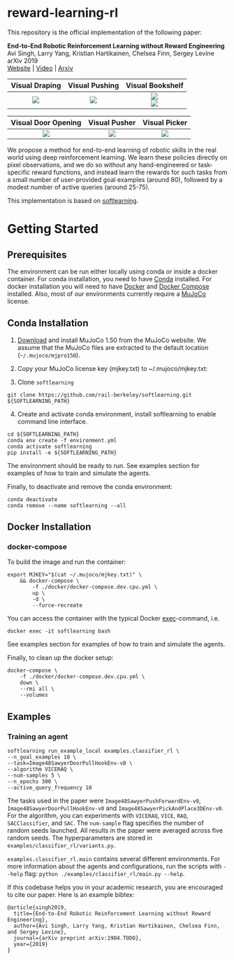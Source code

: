 # reward-learning-rl

This repository is the official implementation of the following paper: 

**End-to-End Robotic Reinforcement Learning without Reward Engineering** <br/>
Avi Singh, Larry Yang, Kristian Hartikainen, Chelsea Finn, Sergey Levine <br/>
arXiv 2019 <br/>
[Website](https://sites.google.com/view/reward-learning-rl/) | [Video](https://www.youtube.com/watch?v=9pWJzb4G-CA) | [Arxiv](todo)

| Visual Draping             |  Visual Pushing | Visual Bookshelf | 
:-------------------------:|:-------------------------:|:-------------------------:
![](https://lh5.googleusercontent.com/LijlWmUtupIz-NHFK0_EpRFnLYIfXBu-N2MckhLOAr9YYbi5onOLrXddSUlweyCUMuSQa_AEcOBNbgWNH3HFLXF1Rmh7TXi_qSMd2i0S8YSxffxyq8k=w371)  |  ![](https://lh4.googleusercontent.com/J-ltHmdkasD_F6Y1_9v_gqMqPem0XhImWQuFaCScdWn0hiNooqHhotRSQ4dLIhm2cmZlbYICffN0c05hoqn2oNzbiNtS2gI7LFhSCTlTQ6ARS_OpMrE=w371) |  ![](https://lh4.googleusercontent.com/Drp8HHXCp3ITy47iLOdoT0Bd9XrWQ1x_XtLgBRzl090Yso9bzuRH2DtpycCBFKPnzB_ySaI6hbnuoUU3reM7-cVBPUfKWNf2PQvdtWrEoqhlTtCCceA=w371) <br/> ![](https://lh4.googleusercontent.com/Drp8HHXCp3ITy47iLOdoT0Bd9XrWQ1x_XtLgBRzl090Yso9bzuRH2DtpycCBFKPnzB_ySaI6hbnuoUU3reM7-cVBPUfKWNf2PQvdtWrEoqhlTtCCceA=w371)


| Visual Door Opening      |   Visual Pusher | Visual Picker | 
:-------------------------:|:-------------------------:|:-------------------------:
![](https://lh5.googleusercontent.com/p2Wlgsie_ZwLh-D2AZxcGd2U9bR8XWDpSNxqeuBNKN25PI4xqkEZEBW-qnB2CzZLsfrmcqA=w371) | ![](https://lh6.googleusercontent.com/giwZbwKHi4xhLXxBWUTHbi1bx1e1PMvqfOYA5_4TohxfLfQztAdEBiVufyotDOQ66gSkpvRQ9g=w371) | ![](https://lh6.googleusercontent.com/LA_QZaFuy2Wq4V55kx9hHR4vfGzk3bMMV2tIj1h9T3pjy_QhKLYmDHugzGfDhdQ-6YQhGgc=w371) |

We propose a method for end-to-end learning of robotic skills in the real world using deep reinforcement learning. We learn these policies directly on pixel observations, and we do so without any hand-engineered or task-specific reward functions, and instead learn the rewards for such tasks from a small number of user-provided goal examples (around 80), followed by a modest number of active queries (around 25-75).  

This implementation is based on [softlearning](https://github.com/rail-berkeley/softlearning).

# Getting Started

## Prerequisites

The environment can be run either locally using conda or inside a docker container. For conda installation, you need to have [Conda](https://conda.io/docs/user-guide/install/index.html) installed. For docker installation you will need to have [Docker](https://docs.docker.com/engine/installation/) and [Docker Compose](https://docs.docker.com/compose/install/) installed. Also, most of our environments currently require a [MuJoCo](https://www.roboti.us/license.html) license.

## Conda Installation

1. [Download](https://www.roboti.us/index.html) and install MuJoCo 1.50 from the MuJoCo website. We assume that the MuJoCo files are extracted to the default location (`~/.mujoco/mjpro150`).

2. Copy your MuJoCo license key (mjkey.txt) to ~/.mujoco/mjkey.txt:

3. Clone `softlearning`
```
git clone https://github.com/rail-berkeley/softlearning.git ${SOFTLEARNING_PATH}
```

4. Create and activate conda environment, install softlearning to enable command line interface.
```
cd ${SOFTLEARNING_PATH}
conda env create -f environment.yml
conda activate softlearning
pip install -e ${SOFTLEARNING_PATH}
```

The environment should be ready to run. See examples section for examples of how to train and simulate the agents.

Finally, to deactivate and remove the conda environment:
```
conda deactivate
conda remove --name softlearning --all
```

## Docker Installation

### docker-compose
To build the image and run the container:
```
export MJKEY="$(cat ~/.mujoco/mjkey.txt)" \
    && docker-compose \
        -f ./docker/docker-compose.dev.cpu.yml \
        up \
        -d \
        --force-recreate
```

You can access the container with the typical Docker [exec](https://docs.docker.com/engine/reference/commandline/exec/)-command, i.e.

```
docker exec -it softlearning bash
```

See examples section for examples of how to train and simulate the agents.

Finally, to clean up the docker setup:
```
docker-compose \
    -f ./docker/docker-compose.dev.cpu.yml \
    down \
    --rmi all \
    --volumes
```

## Examples
### Training an agent
```
softlearning run_example_local examples.classifier_rl \
--n_goal_examples 10 \
--task=Image48SawyerDoorPullHookEnv-v0 \
--algorithm VICERAQ \
--num-samples 5 \
--n_epochs 300 \
--active_query_frequency 10
```
The tasks used in the paper were `Image48SawyerPushForwardEnv-v0`, `Image48SawyerDoorPullHookEnv-v0` and `Image48SawyerPickAndPlace3DEnv-v0`.  For the algorithm, you can experiments with `VICERAQ`, `VICE`,  `RAQ`, `SACClassifier`, and `SAC`. The `num-sample` flag specifies the number of random seeds launched. All results in the paper were averaged across five random seeds. The hyperparameters are stored in `examples/classifier_rl/variants.py`. 

`examples.classifier_rl.main` contains several different environments. For more information about the agents and configurations, run the scripts with `--help` flag: `python ./examples/classifier_rl/main.py --help`. 

If this codebase helps you in your academic research, you are encouraged to cite our paper. Here is an example bibtex:
```
@article{singh2019,
  title={End-to-End Robotic Reinforcement Learning without Reward Engineering},
  author={Avi Singh, Larry Yang, Kristian Hartikainen, Chelsea Finn, and Sergey Levine},
  journal={arXiv preprint arXiv:1904.TODO},
  year={2019}
}
```
